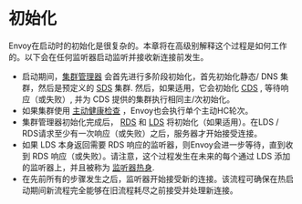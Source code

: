 # 初始化

Envoy在启动时的初始化是很复杂的。本章将在高级别解释这个过程是如何工作的。以下会在任何监听器启动监听并接收新连接前发生。

- 启动期间，[集群管理器](cluster_manager.md#arch-overview-cluster-manager) 会首先进行多阶段初始化，首先初始化静态/ DNS 集群，然后是预定义的 [SDS](dynamic_configuration.md#arch-overview-dynamic-config-sds) 集群. 然后，如果适用，它会初始化 [CDS](dynamic_configuration.md#arch-overview-dynamic-config-cds) , 等待响应（或失败）, 并为 CDS 提供的集群执行相同主/次初始化。
- 如果集群使用 [主动健康检查](health_checking.md#arch-overview-health-checking) ，Envoy也会执行单个主动HC轮次。
- 集群管理器初始化完成后， [RDS](dynamic_configuration.md#arch-overview-dynamic-config-rds) 和 [LDS](dynamic_configuration.md#arch-overview-dynamic-config-lds) 将初始化（如果适用）。在LDS / RDS请求至少有一次响应（或失败）之后，服务器才开始接受连接。
- 如果 LDS 本身返回需要 RDS 响应的监听器，则Envoy会进一步等待，直到收到 RDS 响应（或失败）。请注意，这个过程发生在未来的每个通过 LDS 添加的监听器上，并且被称为 [监听器热身](../../configuration/listeners/lds.md#config-listeners-lds).
- 在先前所有的步骤发生之后，监听器开始接受新的连接。该流程可确保在热启动期间新流程完全能够在旧流程耗尽之前接受并处理新连接。